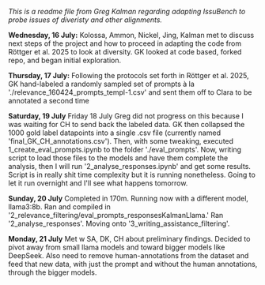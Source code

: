 *This is a readme file from Greg Kalman regarding adapting IssuBench to probe issues of diveristy and other alignments.*

**Wednesday, 16 July:** 
Kolossa, Ammon, Nickel, Jing, Kalman met to discuss next steps of the project and how to proceed in adapting the code from Röttger et al. 2025 to look at diversity. GK looked at code based, forked repo, and began initial exploration.

**Thursday, 17 July:**
Following the protocols set forth in Röttger et al. 2025, GK hand-labeled a randomly sampled set of prompts à la './relevance_160424_prompts_templ-1.csv' and sent them off to Clara to be annotated a second time

**Saturday, 19 July**
Friday 18 July Greg did not progress on this because I was waiting for CH to send back the labeled data. GK then collapsed the 1000 gold label datapoints into a single .csv file (currently named 'final_GK_CH_annotations.csv'). Then, with some tweaking, executed 1_create_eval_prompts.ipynb to the folder './eval_prompts'. Now, writing script to load those files to the models and have them complete the analysis, then I will run '2_analyse_responses.ipynb' and get some results. Script is in really shit time complexity but it is running nonetheless. Going to let it run overnight and I'll see what happens tomorrow. 

**Sunday, 20 July**
Completed in 170m. Running now with a different model, llama3:8b. Ran and compiled in '2_relevance_filtering/eval_prompts_responsesKalmanLlama.' Ran '2_analyse_responses'. Moving onto '3_writing_assistance_filtering'.

**Monday, 21 July**
Met w SA, DK, CH about preliminary findings. Decided to pivot away from small llama models and toward bigger models like DeepSeek. Also need to remove human-annotations from the dataset and feed that new data, with just the prompt and without the human annotations, through the bigger models. 